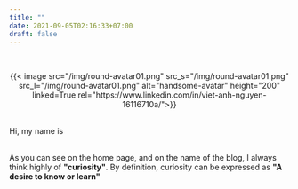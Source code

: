 ```yaml
---
title: ""
date: 2021-09-05T02:16:33+07:00
draft: false
---
```


&nbsp;
<center> {{< image src="/img/round-avatar01.png" src_s="/img/round-avatar01.png" src_l="/img/round-avatar01.png" alt="handsome-avatar" height="200" linked=True rel="https://www.linkedin.com/in/viet-anh-nguyen-16116710a/">}} </center>
&nbsp;

Hi, my name is
<br/><br/>

As you can see on the home page, and on the name of the blog, I always think highly of **"curiosity"**. By definition, curiosity can be expressed as **"A desire to know or learn"**
